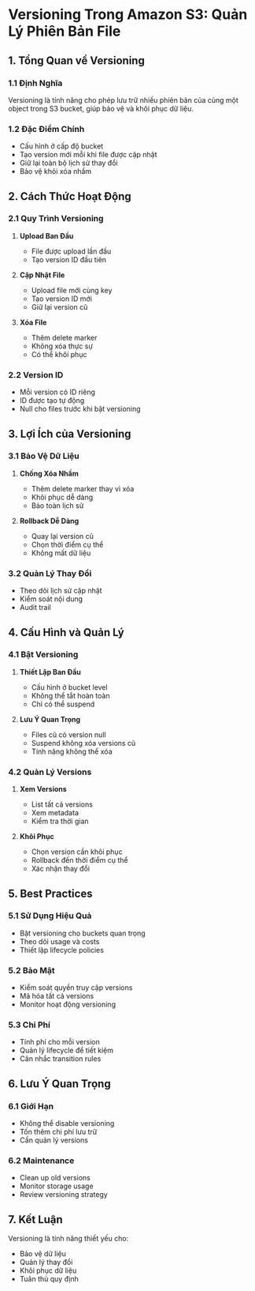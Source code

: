# Versioning Trong Amazon S3: Quản Lý Phiên Bản File

## 1. Tổng Quan về Versioning

### 1.1 Định Nghĩa
Versioning là tính năng cho phép lưu trữ nhiều phiên bản của cùng một object trong S3 bucket, giúp bảo vệ và khôi phục dữ liệu.

### 1.2 Đặc Điểm Chính
- Cấu hình ở cấp độ bucket
- Tạo version mới mỗi khi file được cập nhật
- Giữ lại toàn bộ lịch sử thay đổi
- Bảo vệ khỏi xóa nhầm

## 2. Cách Thức Hoạt Động

### 2.1 Quy Trình Versioning
1. **Upload Ban Đầu**
   - File được upload lần đầu
   - Tạo version ID đầu tiên

2. **Cập Nhật File**
   - Upload file mới cùng key
   - Tạo version ID mới
   - Giữ lại version cũ

3. **Xóa File**
   - Thêm delete marker
   - Không xóa thực sự
   - Có thể khôi phục

### 2.2 Version ID
- Mỗi version có ID riêng
- ID được tạo tự động
- Null cho files trước khi bật versioning

## 3. Lợi Ích của Versioning

### 3.1 Bảo Vệ Dữ Liệu
1. **Chống Xóa Nhầm**
   - Thêm delete marker thay vì xóa
   - Khôi phục dễ dàng
   - Bảo toàn lịch sử

2. **Rollback Dễ Dàng**
   - Quay lại version cũ
   - Chọn thời điểm cụ thể
   - Không mất dữ liệu

### 3.2 Quản Lý Thay Đổi
- Theo dõi lịch sử cập nhật
- Kiểm soát nội dung
- Audit trail

## 4. Cấu Hình và Quản Lý

### 4.1 Bật Versioning
1. **Thiết Lập Ban Đầu**
   - Cấu hình ở bucket level
   - Không thể tắt hoàn toàn
   - Chỉ có thể suspend

2. **Lưu Ý Quan Trọng**
   - Files cũ có version null
   - Suspend không xóa versions cũ
   - Tính năng không thể xóa

### 4.2 Quản Lý Versions
1. **Xem Versions**
   - List tất cả versions
   - Xem metadata
   - Kiểm tra thời gian

2. **Khôi Phục**
   - Chọn version cần khôi phục
   - Rollback đến thời điểm cụ thể
   - Xác nhận thay đổi

## 5. Best Practices

### 5.1 Sử Dụng Hiệu Quả
- Bật versioning cho buckets quan trọng
- Theo dõi usage và costs
- Thiết lập lifecycle policies

### 5.2 Bảo Mật
- Kiểm soát quyền truy cập versions
- Mã hóa tất cả versions
- Monitor hoạt động versioning

### 5.3 Chi Phí
- Tính phí cho mỗi version
- Quản lý lifecycle để tiết kiệm
- Cân nhắc transition rules

## 6. Lưu Ý Quan Trọng

### 6.1 Giới Hạn
- Không thể disable versioning
- Tốn thêm chi phí lưu trữ
- Cần quản lý versions

### 6.2 Maintenance
- Clean up old versions
- Monitor storage usage
- Review versioning strategy

## 7. Kết Luận
Versioning là tính năng thiết yếu cho:
- Bảo vệ dữ liệu
- Quản lý thay đổi
- Khôi phục dữ liệu
- Tuân thủ quy định